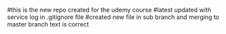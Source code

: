 #this is the new repo created for the udemy course
#latest updated with service log in .gitignore file
#created new file in sub branch and merging to master branch
text is correct
